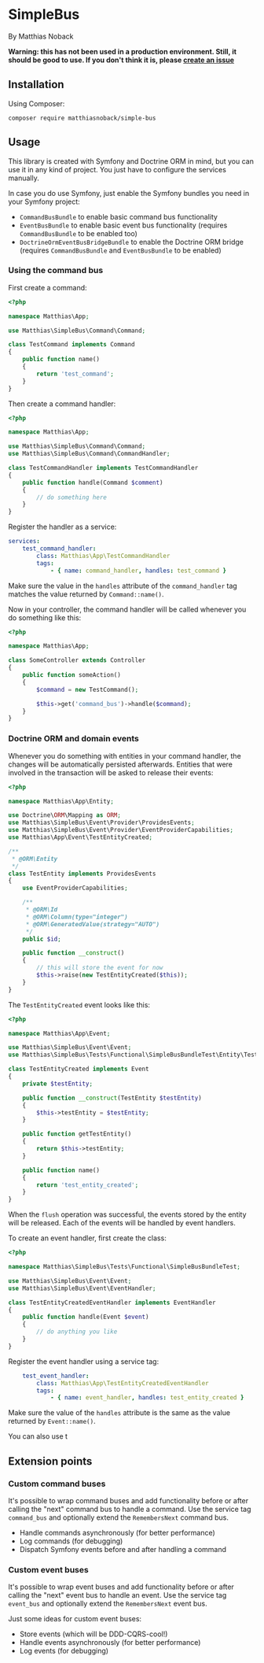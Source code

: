 # SimpleBus

By Matthias Noback

**Warning: this has not been used in a production environment. Still, it should be good to use. If you don't think it is, please [create an issue](https://github.com/matthiasnoback/simple-bus/issues)**

## Installation

Using Composer:

    composer require matthiasnoback/simple-bus

## Usage

This library is created with Symfony and Doctrine ORM in mind, but you can use it in any kind of project. You just have
to configure the services manually.

In case you do use Symfony, just enable the Symfony bundles you need in your Symfony project:

- `CommandBusBundle` to enable basic command bus functionality
- `EventBusBundle` to enable basic event bus functionality (requires `CommandBusBundle` to be enabled too)
- `DoctrineOrmEventBusBridgeBundle` to enable the Doctrine ORM bridge (requires `CommandBusBundle` and `EventBusBundle` to be enabled)

### Using the command bus

First create a command:

```php
<?php

namespace Matthias\App;

use Matthias\SimpleBus\Command\Command;

class TestCommand implements Command
{
    public function name()
    {
        return 'test_command';
    }
}
```

Then create a command handler:

```php
<?php

namespace Matthias\App;

use Matthias\SimpleBus\Command\Command;
use Matthias\SimpleBus\Command\CommandHandler;

class TestCommandHandler implements TestCommandHandler
{
    public function handle(Command $comment)
    {
        // do something here
    }
}
```

Register the handler as a service:

```yaml
services:
    test_command_handler:
        class: Matthias\App\TestCommandHandler
        tags:
            - { name: command_handler, handles: test_command }
```

Make sure the value in the `handles` attribute of the `command_handler` tag matches the value returned by
`Command::name()`.

Now in your controller, the command handler will be called whenever you do something like this:

```php
<?php

namespace Matthias\App;

class SomeController extends Controller
{
    public function someAction()
    {
        $command = new TestCommand();

        $this->get('command_bus')->handle($command);
    }
}
```

### Doctrine ORM and domain events

Whenever you do something with entities in your command handler, the changes will be automatically persisted afterwards.
Entities that were involved in the transaction will be asked to release their events:

```php
<?php

namespace Matthias\App\Entity;

use Doctrine\ORM\Mapping as ORM;
use Matthias\SimpleBus\Event\Provider\ProvidesEvents;
use Matthias\SimpleBus\Event\Provider\EventProviderCapabilities;
use Matthias\App\Event\TestEntityCreated;

/**
 * @ORM\Entity
 */
class TestEntity implements ProvidesEvents
{
    use EventProviderCapabilities;

    /**
     * @ORM\Id
     * @ORM\Column(type="integer")
     * @ORM\GeneratedValue(strategy="AUTO")
     */
    public $id;

    public function __construct()
    {
        // this will store the event for now
        $this->raise(new TestEntityCreated($this));
    }
}
```

The `TestEntityCreated` event looks like this:

```php
<?php

namespace Matthias\App\Event;

use Matthias\SimpleBus\Event\Event;
use Matthias\SimpleBus\Tests\Functional\SimpleBusBundleTest\Entity\TestEntity;

class TestEntityCreated implements Event
{
    private $testEntity;

    public function __construct(TestEntity $testEntity)
    {
        $this->testEntity = $testEntity;
    }

    public function getTestEntity()
    {
        return $this->testEntity;
    }

    public function name()
    {
        return 'test_entity_created';
    }
}
```

When the `flush` operation was successful, the events stored by the entity will be released. Each of the events will
be handled by event handlers.

To create an event handler, first create the class:

```php
<?php

namespace Matthias\SimpleBus\Tests\Functional\SimpleBusBundleTest;

use Matthias\SimpleBus\Event\Event;
use Matthias\SimpleBus\Event\EventHandler;

class TestEntityCreatedEventHandler implements EventHandler
{
    public function handle(Event $event)
    {
        // do anything you like
    }
}
```

Register the event handler using a service tag:

```yaml
    test_event_handler:
        class: Matthias\App\TestEntityCreatedEventHandler
        tags:
            - { name: event_handler, handles: test_entity_created }
```

Make sure the value of the `handles`  attribute is the same as the value returned by `Event::name()`.

You can also use t

## Extension points

### Custom command buses

It's possible to wrap command buses and add functionality before or after calling the "next" command bus to handle a command. Use the service tag `command_bus` and optionally extend the `RemembersNext` command bus.

- Handle commands asynchronously (for better performance)
- Log commands (for debugging)
- Dispatch Symfony events before and after handling a command

### Custom event buses

It's possible to wrap event buses and add functionality before or after calling the "next" event bus to handle an event. Use the service tag `event_bus` and optionally extend the `RemembersNext` event bus.

Just some ideas for custom event buses:

- Store events (which will be DDD-CQRS-cool!)
- Handle events asynchronously (for better performance)
- Log events (for debugging)
